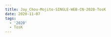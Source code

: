 ```yaml
---
title: Jay_Chou-Mojito-SINGLE-WEB-CN-2020-TosK
date: 2020-11-07
tags: 
  - '2020'
  - TosK
---
```



<retrotxt v-slot>
</retrotxt>

<a-player 
    :options="{
        audio: [
          {
            name: 'Mojito',
            artist: '周杰倫',
            url: 'https://goindex.65style.workers.dev/1:/Jay_Chou-Mojito-SINGLE-WEB-CN-2020-TosK/01-jay_chou-mojito.mp3',
            cover: '',
            theme: '#ebd0c2'
          },
        ]
    }"
/>

<download url="https://www100.zippyshare.com/v/lfNao5Vl/file.html"/>

